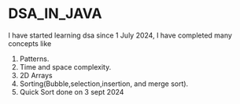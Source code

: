 # DSA_IN_JAVA
I have started learning dsa since 1 July 2024, I have completed many concepts like
1. Patterns.
2. Time and space complexity.
3. 2D Arrays
4. Sorting(Bubble,selection,insertion, and merge sort).
5. Quick Sort done on 3 sept 2024
